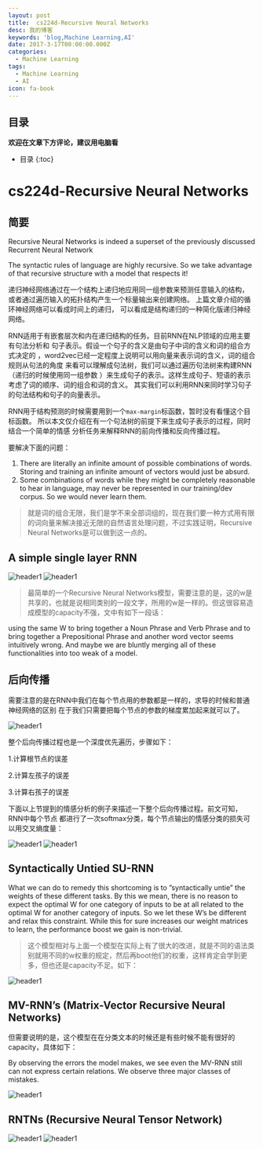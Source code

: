 ```yaml
---
layout: post
title:  cs224d-Recursive Neural Networks
desc: 我的博客
keywords: 'blog,Machine Learning,AI'
date: 2017-3-17T00:00:00.000Z
categories:
  - Machine Learning
tags:
  - Machine Learning
  - AI
icon: fa-book
---
```



## 目录
**欢迎在文章下方评论，建议用电脑看**

* 目录
{:toc}


# cs224d-Recursive Neural Networks



## 简要

Recursive Neural Networks is indeed a superset of the previously discussed Recurrent Neural Network

The syntactic rules of language are highly recursive. So we take advantage of that recursive structure with a model that respects it!

递归神经网络通过在一个结构上递归地应用同一组参数来预测任意输入的结构， 或者通过遍历输入的拓扑结构产生一个标量输出来创建网络。 上篇文章介绍的循环神经网络可以看成时间上的递归， 可以看成是结构递归的一种简化版递归神经网络。

RNN适用于有嵌套层次和内在递归结构的任务。目前RNN在NLP领域的应用主要有句法分析和 句子表示。假设一个句子的含义是由句子中词的含义和词的组合方式决定的 ，word2vec已经一定程度上说明可以用向量来表示词的含义，词的组合规则从句法的角度 来看可以理解成句法树，我们可以通过遍历句法树来构建RNN（递归的时候使用同一组参数 ）来生成句子的表示。这样生成句子、短语的表示考虑了词的顺序、词的组合和词的含义。 其实我们可以利用RNN来同时学习句子的句法结构和句子的向量表示。

RNN用于结构预测的时候需要用到一个`max-margin`标函数，暂时没有看懂这个目标函数。 所以本文仅介绍在有一个句法树的前提下来生成句子表示的过程，同时结合一个简单的情感 分析任务来解释RNN的前向传播和反向传播过程。

要解决下面的问题：

1. There are literally an infinite amount of possible combinations of words. Storing and training an infinite amount of vectors would just be absurd.
2. Some combinations of words while they might be completely reasonable to hear in language, may never be represented in our training/dev corpus. So we would never learn them.

>就是词的组合无限，我们是学不来全部词组的，现在我们要一种方式用有限的词向量来解决接近无限的自然语言处理问题，不过实践证明，Recursive Neural Networks是可以做到这一点的。

## A simple single layer RNN

<img src="{{ site.img_path }}/Machine Learning/Recursive_Neural_Networks1.png" alt="header1" style="height:auto!important;width:auto%;max-width:1020px;"/>

<img src="{{ site.img_path }}/Machine Learning/Recursive Neural Networks2.png" alt="header1" style="height:auto!important;width:auto%;max-width:1020px;"/>

>最简单的一个Recursive Neural Networks模型，需要注意的是，这的w是共享的，也就是说相同类别的一段文字，所用的w是一样的。但这很容易造成模型的capacity不强，文中有如下一段话：

using the same W to bring together a Noun Phrase and Verb Phrase and to bring together a Prepositional Phrase and another word vector seems intuitively wrong. And maybe we are bluntly merging all of these functionalities into too weak of a model.

## 后向传播

需要注意的是在RNN中我们在每个节点用的参数都是一样的，求导的时候和普通神经网络的区别 在于我们只需要把每个节点的参数的梯度累加起来就可以了。

<img src="{{ site.img_path }}/Machine Learning/Recusive_cs224d.png" alt="header1" style="height:auto!important;width:auto%;max-width:1020px;"/>


整个后向传播过程也是一个深度优先遍历，步骤如下：

1.计算根节点的误差

2.计算左孩子的误差

3.计算右孩子的误差

下面以上节提到的情感分析的例子来描述一下整个后向传播过程。前文可知，RNN中每个节点 都进行了一次softmax分类，每个节点输出的情感分类的损失可以用交叉熵度量：


<img src="{{ site.img_path }}/Machine Learning/Recusive_cs224d1.png" alt="header1" style="height:auto!important;width:auto%;max-width:1020px;"/>

<img src="{{ site.img_path }}/Machine Learning/Recusive_cs224d2.png" alt="header1" style="height:auto!important;width:auto%;max-width:1020px;"/>

## Syntactically Untied SU-RNN

What we can do to remedy this shortcoming is to ”syntactically untie” the weights of these different tasks. By this we mean, there is no reason to expect the optimal W for one category of inputs to be at all related to the optimal W for another category of inputs. So we let these W’s be different and relax this constraint. While this for sure increases our weight matrices to learn, the performance boost we gain is non-trivial.

>这个模型相对与上面一个模型在实际上有了很大的改进，就是不同的语法类别就用不同的w权重的规定，然后再boot他们的权重，这样肯定会学到更多，但也还是capacity不足。如下：

<img src="{{ site.img_path }}/Machine Learning/recursive_neural10.png" alt="header1" style="height:auto!important;width:auto%;max-width:1020px;"/>

## MV-RNN’s (Matrix-Vector Recursive Neural Networks)


但需要说明的是，这个模型在在分类文本的时候还是有些时候不能有很好的capacity，具体如下：

By observing the errors the model makes, we see even the MV-RNN still can not express certain relations. We observe three major classes of mistakes.

<img src="{{ site.img_path }}/Machine Learning/Syntactically Untied SU-RNN4.png" alt="header1" style="height:auto!important;width:auto%;max-width:1020px;"/>

## RNTNs (Recursive Neural Tensor Network)

<img src="{{ site.img_path }}/Machine Learning/Syntactically Untied SU-RNN6.png" alt="header1" style="height:auto!important;width:auto%;max-width:1020px;"/>

<img src="{{ site.img_path }}/Machine Learning/Syntactically Untied SU-RNN5.png" alt="header1" style="height:auto!important;width:auto%;max-width:1020px;"/>

<!-- 多说评论框 start -->
<div class="ds-thread" data-thread-key="2017031701" data-title="cs224d-Recursive Neural Networks" data-url=""></div>
<!-- 多说评论框 end -->
<!-- 多说公共JS代码 start (一个网页只需插入一次) -->
<script type="text/javascript">
var duoshuoQuery = {short_name:"yzhhome"};
  (function() {
    var ds = document.createElement('script');
    ds.type = 'text/javascript';ds.async = true;
    ds.src = (document.location.protocol == 'https:' ? 'https:' : 'http:') + '//static.duoshuo.com/embed.js';
    ds.charset = 'UTF-8';
    (document.getElementsByTagName('head')[0] 
     || document.getElementsByTagName('body')[0]).appendChild(ds);
  })();
  </script>
<!-- 多说公共JS代码 end -->